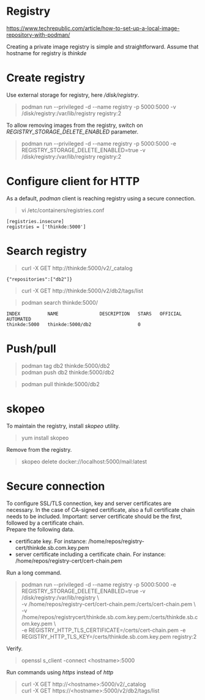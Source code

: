 # Registry 

https://www.techrepublic.com/article/how-to-set-up-a-local-image-repository-with-podman/


Creating a private image registry is simple and straightforward. Assume that hostname for registry is *thinkde*

# Create registry

Use external storage for registry, here */disk/registry*.

> podman run --privileged -d --name registry -p 5000:5000  -v /disk/registry:/var/lib/registry  registry:2<br>

To allow removing images from the registry, switch on *REGISTRY_STORAGE_DELETE_ENABLED* parameter.<br>

> podman run --privileged -d --name registry -p 5000:5000 -e REGISTRY_STORAGE_DELETE_ENABLED=true  -v /disk/registry:/var/lib/registry registry:2

# Configure client for HTTP

As a default, *podman* client is reaching registry using a secure connection.

> vi /etc/containers/registries.conf
```
[registries.insecure]
registries = ['thinkde:5000']
```

# Search registry

> curl -X GET http://thinkde:5000/v2/_catalog<br>
```
{"repositories":["db2"]}
```
> curl -X GET http://thinkde:5000/v2/db2/tags/list

> podman search thinkde:5000/
```
INDEX          NAME               DESCRIPTION   STARS   OFFICIAL   AUTOMATED
thinkde:5000   thinkde:5000/db2                 0                  
```
# Push/pull

> podman tag db2 thinkde:5000/db2<br>
> podman push db2 thinkde:5000/db2<br>

>  podman pull thinkde:5000/db2<br>

# skopeo

To maintain the registry, install *skopeo* utility.

> yum install skopeo<br>

Remove from the registry.<br>

>  skopeo delete docker://localhost:5000/mail:latest<br>

# Secure connection

To configure SSL/TLS connection, key and server certificates are necessary. In the case of CA-signed certificate, also a full certificate chain needs to be included. Important: server certificate should be the first, followed by a certificate chain.<br>
Prepare the following data.<br>
* certificate key. For instance: /home/repos/registry-cert/thinkde.sb.com.key.pem
* server certificate including a certificate chain. For instance: /home/repos/registry-cert/cert-chain.pem

Run a long command.<br>

> podman run --privileged -d --name registry -p 5000:5000 -e REGISTRY_STORAGE_DELETE_ENABLED=true 
>   -v /disk/registry:/var/lib/registry \\ <br>
>   -v /home/repos/registry-cert/cert-chain.pem:/certs/cert-chain.pem \\ <br>
>   -v /home/repos/registrycert/thinkde.sb.com.key.pem:/certs/thinkde.sb.com.key.pem \\ <br>
>   -e REGISTRY_HTTP_TLS_CERTIFICATE=/certs/cert-chain.pem  -e REGISTRY_HTTP_TLS_KEY=/certs/thinkde.sb.com.key.pem registry:2

Verify.<br>
> openssl s_client -connect \<hostname\>:5000<br>

Run commands using *https* instead of *http* <br>

> curl -X GET http://\<hostname\>:5000/v2/_catalog<br>
> curl -X GET https://\<hostname\>:5000/v2/db2/tags/list<br>


